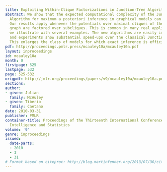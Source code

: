 ```yaml
---
title: Exploiting Within-Clique Factorizations in Junction-Tree Algorithms
abstract: We show that the expected computational complexity of the Junction-Tree
  Algorithm for maximum a posteriori inference in graphical models can be improved.
  Our results apply whenever the potentials over maximal cliques of the triangulated
  graph are factored over subcliques. This is common in many real applications, as
  we illustrate with several examples. The new algorithms are easily implemented,
  and experiments show substantial speed-ups over the classical Junction-Tree Algorithm.
  This enlarges the class of models for which exact inference is efficient.
pdf: http://proceedings.pmlr.press/mcauley10a/mcauley10a.pdf
layout: inproceedings
id: mcauley10a
month: 0
firstpage: 525
lastpage: 532
page: 525-532
origpdf: http://jmlr.org/proceedings/papers/v9/mcauley10a/mcauley10a.pdf
sections: 
author:
- given: Julian
  family: McAuley
- given: Tiberio
  family: Caetano
date: 2010-03-31
publisher: PMLR
container-title: Proceedings of the Thirteenth International Conference on Artificial
  Intelligence and Statistics
volume: '9'
genre: inproceedings
issued:
  date-parts:
  - 2010
  - 3
  - 31
# Format based on citeproc: http://blog.martinfenner.org/2013/07/30/citeproc-yaml-for-bibliographies/
---
```

